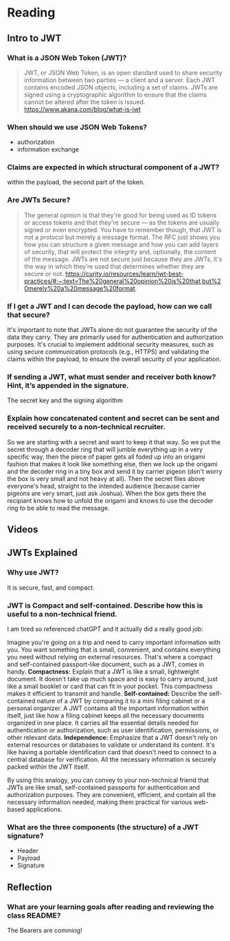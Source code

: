 # Reading
## Intro to JWT

### What is a JSON Web Token (JWT)?

>JWT, or JSON Web Token, is an open standard used to share security information between two parties — a client and a server. Each JWT contains encoded JSON objects, including a set of claims. JWTs are signed using a cryptographic algorithm to ensure that the claims cannot be altered after the token is issued.
> https://www.akana.com/blog/what-is-jwt

### When should we use JSON Web Tokens?

- authorization
- information exchange

### Claims are expected in which structural component of a JWT?

within the payload, the second part of the token.

### Are JWTs Secure?

> The general opinion is that they're good for being used as ID tokens or access tokens and that they're secure — as the tokens are usually signed or even encrypted. You have to remember though, that JWT is not a protocol but merely a message format.  The RFC just shows you how you can structure a given message and how you can add layers of security, that will protect the integrity and, optionally, the content of the message. JWTs are not secure just because they are JWTs, it's the way in which they’re used that determines whether they are secure or not.
> https://curity.io/resources/learn/jwt-best-practices/#:~:text=The%20general%20opinion%20is%20that,but%20merely%20a%20message%20format.

### If I get a JWT and I can decode the payload, how can we call that secure?

It's important to note that JWTs alone do not guarantee the security of the data they carry. They are primarily used for authentication and authorization purposes. It's crucial to implement additional security measures, such as using secure communication protocols (e.g., HTTPS) and validating the claims within the payload, to ensure the overall security of your application.

### If sending a JWT, what must sender and receiver both know? Hint, it’s appended in the signature.

The secret key and the signing algorithm 

### Explain how concatenated content and secret can be sent and received securely to a non-technical recruiter.

So we are starting with a secret and want to keep it that way. So we put the secret through a decoder ring that will jumble everything up in a very specific way, then the piece of paper gets all foded up into an origami fashion that makes it look like something else, then we lock up the origami and the decoder ring in a tiny box and send it by carrier pigeon (don't worry the box is very small and not heavy at all). Then the secret flies above everyone's head, straight to the intended audience (because carrier pigeons are very smart, just ask Joshua). When the box gets there the recipiant knows how to unfold the origami and knows to use the decoder ring to be able to read the message.  

## Videos
## JWTs Explained

### Why use JWT?

It is secure, fast, and compact.

### JWT is Compact and self-contained. Describe how this is useful to a non-technical friend.

I am tired so referenced chatGPT and it actually did a really good job:

Imagine you're going on a trip and need to carry important information with you. You want something that is small, convenient, and contains everything you need without relying on external resources. That's where a compact and self-contained passport-like document, such as a JWT, comes in handy.
**Compactness:** Explain that a JWT is like a small, lightweight document. It doesn't take up much space and is easy to carry around, just like a small booklet or card that can fit in your pocket. This compactness makes it efficient to transmit and handle.
**Self-contained:** Describe the self-contained nature of a JWT by comparing it to a mini filing cabinet or a personal organizer. A JWT contains all the important information within itself, just like how a filing cabinet keeps all the necessary documents organized in one place. It carries all the essential details needed for authentication or authorization, such as user identification, permissions, or other relevant data.
**Independence:** Emphasize that a JWT doesn't rely on external resources or databases to validate or understand its content. It's like having a portable identification card that doesn't need to connect to a central database for verification. All the necessary information is securely packed within the JWT itself.

By using this analogy, you can convey to your non-technical friend that JWTs are like small, self-contained passports for authentication and authorization purposes. They are convenient, efficient, and contain all the necessary information needed, making them practical for various web-based applications.

### What are the three components (the structure) of a JWT signature?

- Header
- Payload
- Signature


## Reflection
### What are your learning goals after reading and reviewing the class README?
The Bearers are comming!

